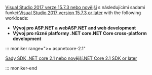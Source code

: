 <span data-ttu-id="72276-101">[Visual Studio 2017 verze 15.7.3 nebo novější](https://visualstudio.microsoft.com/downloads/) s následujícími sadami funkcí:</span><span class="sxs-lookup"><span data-stu-id="72276-101">[Visual Studio 2017 version 15.7.3 or later](https://visualstudio.microsoft.com/downloads/) with the following workloads:</span></span>

* <span data-ttu-id="72276-102">**Vývoj pro ASP.NET a web**</span><span class="sxs-lookup"><span data-stu-id="72276-102">**ASP.NET and web development**</span></span>
* <span data-ttu-id="72276-103">**Vývoj pro různé platformy .NET core**</span><span class="sxs-lookup"><span data-stu-id="72276-103">**.NET Core cross-platform development**</span></span>

::: moniker range=">= aspnetcore-2.1"

[<span data-ttu-id="72276-104">Sady SDK .NET core 2.1 nebo novější</span><span class="sxs-lookup"><span data-stu-id="72276-104">.NET Core 2.1 SDK or later</span></span>](https://www.microsoft.com/net/download/windows)

::: moniker-end
